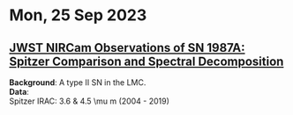 # Mon, 25 Sep 2023

## [JWST NIRCam Observations of SN 1987A: Spitzer Comparison and Spectral Decomposition](https://arxiv.org/pdf/2309.13011.pdf)
**Background**: A type II SN in the LMC.  
**Data**:  
Spitzer IRAC: 3.6 & 4.5 \mu m  (2004 - 2019)  
